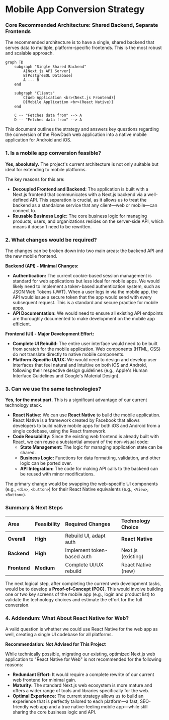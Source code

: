# Mobile App Conversion Strategy

### Core Recommended Architecture: Shared Backend, Separate Frontends

The recommended architecture is to have a single, shared backend that serves data to multiple, platform-specific frontends. This is the most robust and scalable approach.

```mermaid
graph TD
    subgraph "Single Shared Backend"
        A[Next.js API Server]
        B[PostgreSQL Database]
        A --- B
    end

    subgraph "Clients"
        C[Web Application <br>(Next.js Frontend)]
        D[Mobile Application <br>(React Native)]
    end

    C -- "Fetches data from" --> A
    D -- "Fetches data from" --> A
```

This document outlines the strategy and answers key questions regarding the conversion of the FlowDash web application into a native mobile application for Android and iOS.

### 1. Is a mobile app conversion feasible?

**Yes, absolutely.** The project's current architecture is not only suitable but ideal for extending to mobile platforms.

The key reasons for this are:
- **Decoupled Frontend and Backend:** The application is built with a Next.js frontend that communicates with a Next.js backend via a well-defined API. This separation is crucial, as it allows us to treat the backend as a standalone service that any client—web or mobile—can connect to.
- **Reusable Business Logic:** The core business logic for managing products, users, and organizations resides on the server-side API, which means it doesn't need to be rewritten.

### 2. What changes would be required?

The changes can be broken down into two main areas: the backend API and the new mobile frontend.

**Backend (API) - Minimal Changes:**
- **Authentication:** The current cookie-based session management is standard for web applications but less ideal for mobile apps. We would likely need to implement a token-based authentication system, such as JSON Web Tokens (JWT). When a user logs in via the mobile app, the API would issue a secure token that the app would send with every subsequent request. This is a standard and secure practice for mobile apps.
- **API Documentation:** We would need to ensure all existing API endpoints are thoroughly documented to make development on the mobile app efficient.

**Frontend (UI) - Major Development Effort:**
- **Complete UI Rebuild:** The entire user interface would need to be built from scratch for the mobile application. Web components (HTML, CSS) do not translate directly to native mobile components.
- **Platform-Specific UI/UX:** We would need to design and develop user interfaces that feel natural and intuitive on both iOS and Android, following their respective design guidelines (e.g., Apple's Human Interface Guidelines and Google's Material Design).

### 3. Can we use the same technologies?

**Yes, for the most part.** This is a significant advantage of our current technology stack.

- **React Native:** We can use **React Native** to build the mobile application. React Native is a framework created by Facebook that allows developers to build native mobile apps for both iOS and Android from a single codebase, using the React framework.
- **Code Reusability:** Since the existing web frontend is already built with React, we can reuse a substantial amount of the non-visual code:
    - **State Management:** The logic for managing application state can be shared.
    - **Business Logic:** Functions for data formatting, validation, and other logic can be ported over.
    - **API Integration:** The code for making API calls to the backend can be reused with minor modifications.

The primary change would be swapping the web-specific UI components (e.g., `<div>`, `<button>`) for their React Native equivalents (e.g., `<View>`, `<Button>`).

### Summary & Next Steps

| Area | Feasibility | Required Changes | Technology Choice |
| :--- | :--- | :--- | :--- |
| **Overall** | **High** | Rebuild UI, adapt auth | **React Native** |
| **Backend** | **High** | Implement token-based auth | Next.js (existing) |
| **Frontend** | **Medium** | Complete UI/UX rebuild | React Native (new) |

The next logical step, after completing the current web development tasks, would be to develop a **Proof-of-Concept (POC)**. This would involve building one or two key screens of the mobile app (e.g., login and product list) to validate the technology choices and estimate the effort for the full conversion.

### 4. Addendum: What About React Native for Web?

A valid question is whether we could use React Native for the web app as well, creating a single UI codebase for all platforms.

**Recommendation: Not Advised for This Project**

While technically possible, migrating our existing, optimized Next.js web application to "React Native for Web" is not recommended for the following reasons:
- **Redundant Effort:** It would require a complete rewrite of our current web frontend for minimal gain.
- **Maturity:** The standard Next.js web ecosystem is more mature and offers a wider range of tools and libraries specifically for the web.
- **Optimal Experience:** The current strategy allows us to build an experience that is perfectly tailored to each platform—a fast, SEO-friendly web app and a true native-feeling mobile app—while still sharing the core business logic and API.